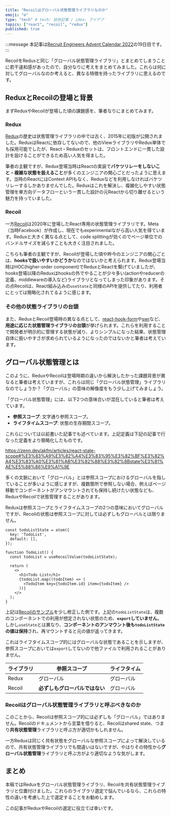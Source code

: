 ```yaml
---
title: "Recoilはグローバル状態管理ライブラリなのか"
emoji: "⚙️"
type: "tech" # tech: 技術記事 / idea: アイデア
topics: ["react", "recoil", "redux"]
published: true
---
```


:::message
本記事は[Recruit Engineers Advent Calendar 2022](https://adventar.org/calendars/7972)の19日目です。
:::

RecoilをReduxと同じ「グローバル状態管理ライブラリ」とまとめてしまうことに若干違和感があったので、自分なりに考えをまとめてみました。これらは何に対してグローバルなのか考えると、異なる特徴を持ったライブラリに思えるのです。

## ReduxとRecoilの登場と背景

まずReduxやRecoilが登場した頃の課題感を、筆者なりにまとめてみます。

### Redux

[Redux](https://redux.js.org/)の歴史は状態管理ライブラリの中では古く、2015年に初版が公開されました。ReduxはReactに依存してないので、他のViewライブラリやRedux単体でも採用可能でしたが、React・Reduxのセットは、フロントエンドに一貫した設計を設けることができるため高い人気を得ました。

筆者の主観ですが、Redux登場当時はReactの実装で**バケツリレーをしないこと・複雑な状態を扱えること**が多くのエンジニアの関心ごとだったように思えます。当時のReactにはContext APIもなく、Reduxなどを利用しなければバケツリレーするしかありませんでした。Reduxはこれを解決し、複雑化しやすい状態管理を単方向データフローという一貫した設計の元Reactから切り離せるという魅力を持っていました。

### Recoil

一方[Recoil](https://recoiljs.org/)は2020年に登場したReact専用の状態管理ライブラリです。Meta（当時Facebook）が作成し、現在でもexperimentalながら高い人気を得ています。Reduxと大きく異なる点として、code splittingが効くのでページ単位でのバンドルサイズを減らすことも大きく注目されました。

こちらも筆者の主観ですが、Recoilが登場した頃や昨今のエンジニアの関心ごとは、**hooksで扱いやすいかどうか**なのではないかと考えられます。Redux登場当時はHOC(higher-order component)でReduxとReactを繋げていましたが、hooks登場以降のReduxはhooksの外でやることが少々多い(actionやreducerの定義、middlewareの導入など)ライブラリとなってしまった印象があります。その点Recoilは、React組み込みの`useState`と同様のAPIを提供してたり、利用者にとっては簡略化されてるように感じます。

### その他の状態ライブラリの台頭

また、ReduxとRecoil登場時の異なる点として、[react-hook-form](https://react-hook-form.com/)や[swr](https://swr.vercel.app/ja)など、**用途に応じた状態管理ライブラリの台頭**が挙げられます。これらを利用することで開発者が明示的に管理する状態が減り、よりシンプルになった結果、状態管理自体に扱いやすさが求められているようになったのではないかと筆者は考えています。

## グローバル状態管理とは

このように、ReduxやRecoilは登場時期の違いから解決したかった課題背景が異なると筆者は考えていますが、これらは同じ「グローバル状態管理」ライブラリなのでしょうか？「グローバル」の意味の解像度をもう少し上げてみましょう。

「グローバル状態管理」には、以下2つの意味合いが混在していると筆者は考えています。

- **参照スコープ**: 文字通り参照スコープ。
- **ライフタイムスコープ**: 状態の生存期間スコープ。

これらについては以前書いた記事でも述べています。上記定義は下記の記事で行なった定義をより簡略化したものです。

https://zenn.dev/akfm/articles/react-state-scope#%E3%83%A9%E3%82%A4%E3%83%95%E3%82%BF%E3%82%A4%E3%83%A0%E3%81%AB%E3%82%88%E3%82%8Bstate%E3%81%AE%E5%88%86%E9%A1%9E

多くの文脈において「グローバル」とは参照スコープにおけるグローバルを指していることが多いように感じますが、複数箇所で参照しない場合、例えばページ移動でコンポーネントがアンマウントされても保持し続けたい状態なども、ReduxやRecoilで状態管理することがあります。

Reduxは参照スコープとライフタイムスコープの2つの意味においてグローバルですが、Recoilの状態は参照スコープに対しては必ずしもグローバルとは限りません。

```tsx
const todoListState = atom({
  key: 'TodoList',
  default: [],
});

function TodoList() {
  const todoList = useRecoilValue(todoListState);

  return (
    <>
      <h1>Todo List</h1>
      {todoList.map((todoItem) => (
        <TodoItem key={todoItem.id} item={todoItem} />
      ))}
    </>
  );
}
```

上記は[Recoilのサンプル](https://recoiljs.org/docs/basic-tutorial/atoms)を少し修正した例です。上記の`todoListState`は、複数のコンポーネントでの利用が想定されない状態のため、**`export`していません**。しかし`useState`とは異なり、**コンポーネントのアンマウント後も`todoListState`の値は保持**され、再マウントすると元の値が返ってきます。

これはライフタイムスコープ的にはグローバルな状態であることを示しますが、参照スコープにおいては`export`してないので他ファイルで利用されることがありません。

| ライブラリ | 参照スコープ | ライフタイム |
| ---- | ---- | ---- |
| Redux | グローバル | グローバル |
| Recoil | **必ずしもグローバルではない** | グローバル |

### Recoilはグローバル状態管理ライブラリと呼ぶべきなのか

このことから、Recoilは参照スコープ的には必ずしも「グローバル」ではありません。Recoilのドキュメントから言葉を借りると、Recoilはshared state、つまり**共有状態管理**ライブラリと呼ぶ方が適切かもしれません。

一方Reduxは同じく共有状態をグローバルな参照スコープによって解決しているので、共有状態管理ライブラリでも間違いはないですが、やはりその特性から**グローバル状態管理**ライブラリと呼ぶ方がより適切なような気がします。

## まとめ

本稿ではReduxをグローバル状態管理ライブラリ、Recoilを共有状態管理ライブラリと位置付けました。これらのライブラリ選定で悩んでいるなら、これらの特性の違いを考慮した上で選定することをお勧めします。

この記事がReduxやRecoilの選定に役立てば幸いです。
